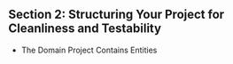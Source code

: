 ## Section 2: Structuring Your Project for Cleanliness and Testability
* The Domain Project Contains Entities